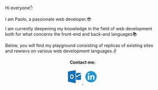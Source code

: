 <p>Hi everyone✋ </p>
<p>I am Paolo, a passionate web developer.😎</p>
<p> I am currently deepening my knowledge in the field of web development both for what concerns the front-end and back-and languages📚 </p>
<p>Below, you will find my playground consisting of replicas of existing sites and rewievs on various web development languages.✌️</p>
<div align=center>
    <p><strong>Contact me:</strong></p>
    <a href="mailto:p.suero@outlook.it">
        <img width=50px  height=50px src="https://github.com/p-suero/p-suero/blob/master/img/outlook.jpg" alt="">
    </a>
    <a href="https://www.linkedin.com/in/paolo-suero/">
        <img width=50px height=50px src="https://github.com/p-suero/p-suero/blob/master/img/linkedin.png" alt="">
    </a>
<div>
